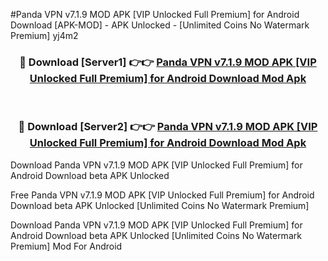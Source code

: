 #Panda VPN v7.1.9 MOD APK [VIP Unlocked Full Premium] for Android Download [APK-MOD] - APK Unlocked - [Unlimited Coins No Watermark Premium] yj4m2



<div align="center">

<h3>🔴 Download [Server1] 👉👉 <a href="https://momento.my/?title=Panda_VPN_v7.1.9_MOD_APK_[VIP_Unlocked_Full_Premium]_for_Android_Download">Panda VPN v7.1.9 MOD APK [VIP Unlocked Full Premium] for Android Download Mod Apk</a></h3><br>

<h3>🔴 Download [Server2] 👉👉 <a href="https://momento.my/?title=Panda_VPN_v7.1.9_MOD_APK_[VIP_Unlocked_Full_Premium]_for_Android_Download">Panda VPN v7.1.9 MOD APK [VIP Unlocked Full Premium] for Android Download Mod Apk</a></h3>
</div>



Download Panda VPN v7.1.9 MOD APK [VIP Unlocked Full Premium] for Android Download beta APK Unlocked

Free Panda VPN v7.1.9 MOD APK [VIP Unlocked Full Premium] for Android Download beta APK Unlocked [Unlimited Coins No Watermark Premium]

Download Panda VPN v7.1.9 MOD APK [VIP Unlocked Full Premium] for Android Download beta APK Unlocked [Unlimited Coins No Watermark Premium] Mod For Android
